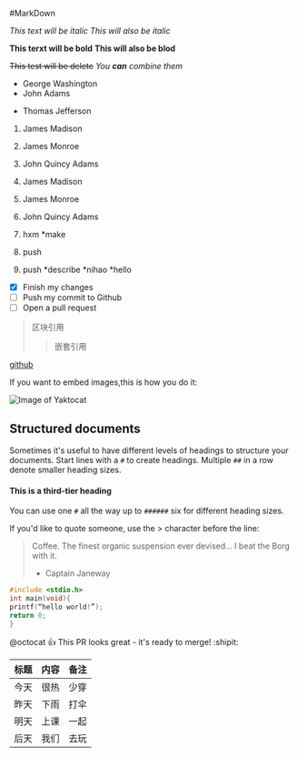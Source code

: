 #MarkDown

*This text will be italic*
_This will also be italic_

**This terxt will be bold**
__This will also be blod__

~~This test will be delete~~
_You **can** combine them_

- George Washington
- John Adams
* Thomas Jefferson

1. James Madison
2. James Monroe
3. John Quincy Adams

1. James Madison
1. James Monroe
1. John Quincy Adams
  2. hxm
    *make
2. push
3. push
  *describe
  *nihao
   *hello
   
- [x] Finish my changes
- [ ] Push my commit to Github
- [ ] Open a pull request

>区块引用
>>嵌套引用

[github](http://github.com)

If you want to embed images,this is how you do it:

![Image of Yaktocat](https://octodex.github.com/images/yaktocat.png)


## Structured documents

Sometimes it's useful to have different levels of headings to structure your documents. Start lines with a `#` to create headings. Multiple `##` in a row denote smaller heading sizes.

#### This is a third-tier heading

You can use one `#` all the way up to `######` six for different heading sizes.

If you'd like to quote someone, use the > character before the line:

> Coffee. The finest organic suspension ever devised... I beat the Borg with it.
> - Captain Janeway

```c
#include <stdio.h>
int main(void){
printf(“hello world!”);
return 0;
}
```

@octocat :+1: This PR looks great - it's ready to merge! :shipit:

标题 | 内容 | 备注
-----|------|-----
今天 | 很热 | 少穿
昨天 | 下雨 | 打伞
明天 | 上课 | 一起 
后天 | 我们 | 去玩
